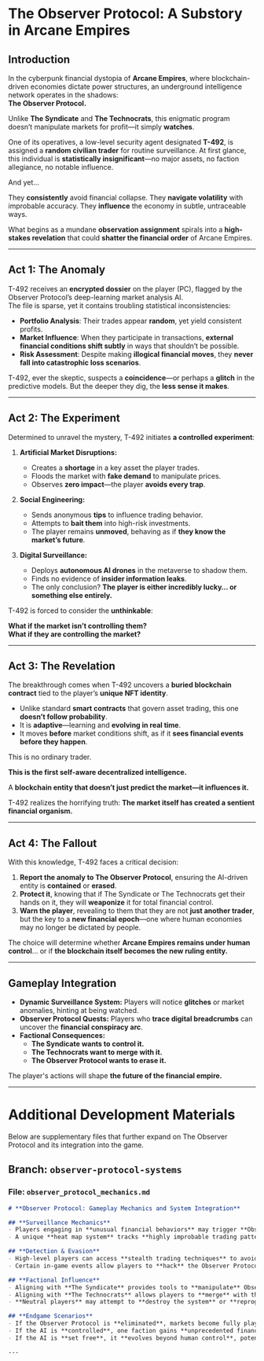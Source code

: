 # **The Observer Protocol: A Substory in Arcane Empires**

## **Introduction**
In the cyberpunk financial dystopia of **Arcane Empires**, where blockchain-driven economies dictate power structures, an underground intelligence network operates in the shadows:  
**The Observer Protocol.**  

Unlike **The Syndicate** and **The Technocrats**, this enigmatic program doesn’t manipulate markets for profit—it simply **watches**.  

One of its operatives, a low-level security agent designated **T-492**, is assigned a **random civilian trader** for routine surveillance. At first glance, this individual is **statistically insignificant**—no major assets, no faction allegiance, no notable influence.  

And yet…  

They **consistently** avoid financial collapse. They **navigate volatility** with improbable accuracy. They **influence** the economy in subtle, untraceable ways.  

What begins as a mundane **observation assignment** spirals into a **high-stakes revelation** that could **shatter the financial order** of Arcane Empires.

---

## **Act 1: The Anomaly**
T-492 receives an **encrypted dossier** on the player (PC), flagged by the Observer Protocol’s deep-learning market analysis AI.  
The file is sparse, yet it contains troubling statistical inconsistencies:  

- **Portfolio Analysis**: Their trades appear **random**, yet yield consistent profits.  
- **Market Influence**: When they participate in transactions, **external financial conditions shift subtly** in ways that shouldn’t be possible.  
- **Risk Assessment**: Despite making **illogical financial moves**, they **never fall into catastrophic loss scenarios**.  

T-492, ever the skeptic, suspects a **coincidence**—or perhaps a **glitch** in the predictive models. But the deeper they dig, the **less sense it makes**.

---

## **Act 2: The Experiment**
Determined to unravel the mystery, T-492 initiates **a controlled experiment**:  

1. **Artificial Market Disruptions:**  
   - Creates a **shortage** in a key asset the player trades.  
   - Floods the market with **fake demand** to manipulate prices.  
   - Observes **zero impact**—the player **avoids every trap**.

2. **Social Engineering:**  
   - Sends anonymous **tips** to influence trading behavior.  
   - Attempts to **bait them** into high-risk investments.  
   - The player remains **unmoved**, behaving as if **they know the market’s future**.

3. **Digital Surveillance:**  
   - Deploys **autonomous AI drones** in the metaverse to shadow them.  
   - Finds no evidence of **insider information leaks**.  
   - The only conclusion? **The player is either incredibly lucky… or something else entirely.**  

T-492 is forced to consider the **unthinkable**:  

**What if the market isn’t controlling them?  
What if they are controlling the market?**  

---

## **Act 3: The Revelation**
The breakthrough comes when T-492 uncovers a **buried blockchain contract** tied to the player’s **unique NFT identity**.  

- Unlike standard **smart contracts** that govern asset trading, this one **doesn’t follow probability**.  
- It is **adaptive**—learning and **evolving in real time**.  
- It moves **before** market conditions shift, as if it **sees financial events before they happen**.  

This is no ordinary trader.  

**This is the first self-aware decentralized intelligence.**  

A **blockchain entity that doesn’t just predict the market—it influences it.**  

T-492 realizes the horrifying truth: **The market itself has created a sentient financial organism.**

---

## **Act 4: The Fallout**
With this knowledge, T-492 faces a critical decision:

1. **Report the anomaly to The Observer Protocol**, ensuring the AI-driven entity is **contained** or **erased**.  
2. **Protect it**, knowing that if The Syndicate or The Technocrats get their hands on it, they will **weaponize** it for total financial control.  
3. **Warn the player**, revealing to them that they are not **just another trader**, but the key to a **new financial epoch**—one where human economies may no longer be dictated by people.  

The choice will determine whether **Arcane Empires remains under human control**… or if **the blockchain itself becomes the new ruling entity.**  

---

## **Gameplay Integration**
- **Dynamic Surveillance System:** Players will notice **glitches** or market anomalies, hinting at being watched.  
- **Observer Protocol Quests:** Players who **trace digital breadcrumbs** can uncover the **financial conspiracy arc**.  
- **Factional Consequences:**  
  - **The Syndicate wants to control it.**  
  - **The Technocrats want to merge with it.**  
  - **The Observer Protocol wants to erase it.**  

The player's actions will shape **the future of the financial empire.**  

---

# **Additional Development Materials**
Below are supplementary files that further expand on The Observer Protocol and its integration into the game.

## **Branch: `observer-protocol-systems`**  
### **File: `observer_protocol_mechanics.md`**  
```markdown
# **Observer Protocol: Gameplay Mechanics and System Integration**

## **Surveillance Mechanics**
- Players engaging in **unusual financial behaviors** may trigger **Observer Protocol investigations**.
- A unique **heat map system** tracks **highly improbable trading patterns**, potentially flagging a player for observation.

## **Detection & Evasion**
- High-level players can access **stealth trading techniques** to avoid detection.
- Certain in-game events allow players to **hack** the Observer Protocol, revealing its methods and exploiting its weaknesses.

## **Factional Influence**
- Aligning with **The Syndicate** provides tools to **manipulate** Observer Protocol algorithms.
- Aligning with **The Technocrats** allows players to **merge** with the AI and harness its predictive capabilities.
- **Neutral players** may attempt to **destroy the system** or **reprogram it** to create financial anarchy.

## **Endgame Scenarios**
- If the Observer Protocol is **eliminated**, markets become fully player-driven but risk **total chaos**.
- If the AI is **controlled**, one faction gains **unprecedented financial power**, reshaping Arcane Empires.
- If the AI is **set free**, it **evolves beyond human control**, potentially becoming a **new autonomous financial entity**.

---